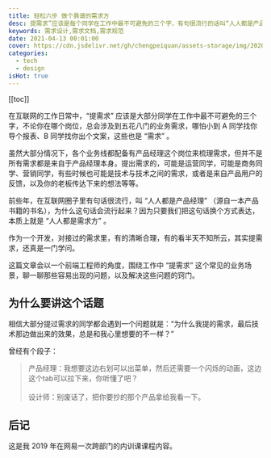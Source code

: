 ```yaml
---
title: 轻松六步 做个靠谱的需求方
desc: 提需求”应该是每个同学在工作中最不可避免的三个字，有句很流行的话叫“人人都是产品经理”（源自一本产品书籍的书名），为什么这句话会流行起来？因为只要我们把这句话换个方式表达，本质上就是“人人都是需求方”，是不是瞬间感觉“对对对”！
keywords: 需求设计,需求文档,需求规范
date: 2021-04-13 00:01:00
cover: https://cdn.jsdelivr.net/gh/chengpeiquan/assets-storage/img/2020/02/1.jpg
categories: 
  - tech
  - design
isHot: true
---
```

[[toc]]

在互联网的工作日常中，“提需求” 应该是大部分同学在工作中最不可避免的三个字，不论你在哪个岗位，总会涉及到五花八门的业务需求，哪怕小到 A 同学找你导个报表、B 同学找你出个文案，这些也是 “需求” 。

虽然大部分情况下，各个业务线都配备有产品经理这个岗位来梳理需求，但并不是所有需求都是来自于产品经理本身。提出需求的，可能是运营同学，可能是商务同学、营销同学，有些时候也可能是技术与技术之间的需求，或者是来自产品用户的反馈，以及你的老板传达下来的想法等等。

前些年，在互联网圈子里有句话很流行，叫 “人人都是产品经理” （源自一本产品书籍的书名），为什么这句话会流行起来？因为只要我们把这句话换个方式表达，本质上就是 “人人都是需求方” 。

作为一个开发，对接过的需求里，有的清晰合理，有的看半天不知所云，其实提需求，还真是一门学问。

这篇文章会以一个前端工程师的角度，围绕工作中 “提需求” 这个常见的业务场景，聊一聊那些容易出现的问题，以及解决这些问题的窍门。

## 为什么要讲这个话题

相信大部分提过需求的同学都会遇到一个问题就是：“为什么我提的需求，最后技术那边做出来的效果，总是和我心里想要的不一样？”

曾经有个段子：

>产品经理：我想要这边右划可以出菜单，然后还需要一个闪烁的动画，这边这个tab可以拉下来，你听懂了吧？<br><br>
>设计师：别废话了，把你要抄的那个产品拿给我看一下。

## 后记

这是我 2019 年在网易一次跨部门的内训课课程内容。